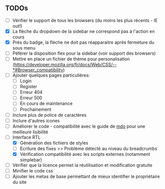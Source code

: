 ## TODOs

- [ ] Vérifier le support de tous les browsers (du moins les plus récents - IE out!)
- [x] La flèche du dropdown de la sidebar ne correspond pas à l'action en cours
- [x] Près du badge, la flèche ne doit pas réapparaitre après fermeture du sous menu
- [ ] Péférer la disposition flex pour la sidebar (voir support des browsers)
- [ ] Mettre en place un fichier de thème pour personalisation (https://developer.mozilla.org/fr/docs/Web/CSS/--*#Browser_compatibility)
- [ ] Ajouter quelques pages particulières:
    - [ ] Login
    - [ ] Register
    - [ ] Erreur 404
    - [ ] Erreur 500
    - [ ] En cours de maintenance
    - [ ] Prochainement
- [ ] Inclure plus de police de caractères
- [ ] Inclure d'autres icones
- [ ] Améliorer le code - compatibilité avec le guide de [mdo](http://pixelastic.github.io/code-guide/) pour une meilleure lisibilité
- [ ] Interface RTL
    - [x] Génération des fichiers de styles
    - [ ] Ecriture des fixes >> Problème détecté au niveau du breadcrumbs
    - [x] Vérification compatibilité avec les scripts externes (notamment simplebar)
- [ ] Vérifier que la licence permet la réutilisation et modification gratuite
- [ ] Minifier le code css
- [ ] Ajouter les metas de base permettant de mieux identifier le propriétaire du site